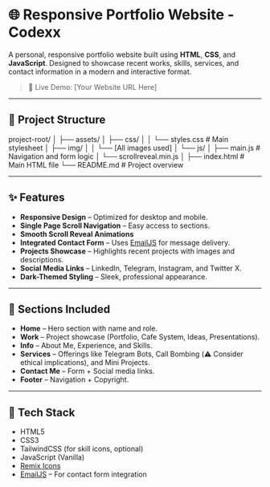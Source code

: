# 🌐 Responsive Portfolio Website - Codexx

A personal, responsive portfolio website built using **HTML**, **CSS**, and **JavaScript**. Designed to showcase recent works, skills, services, and contact information in a modern and interactive format.

> 🚀 Live Demo: [Your Website URL Here]

---

## 📁 Project Structure

project-root/ │ ├── assets/ │   ├── css/ │   │   └── styles.css         # Main stylesheet │   ├── img/ │   │   └── [All images used] │   └── js/ │       ├── main.js            # Navigation and form logic │       └── scrollreveal.min.js │ ├── index.html                 # Main HTML file └── README.md                  # Project overview

---

## ✨ Features

- **Responsive Design** – Optimized for desktop and mobile.
- **Single Page Scroll Navigation** – Easy access to sections.
- **Smooth Scroll Reveal Animations**
- **Integrated Contact Form** – Uses [EmailJS](https://www.emailjs.com/) for message delivery.
- **Projects Showcase** – Highlights recent projects with images and descriptions.
- **Social Media Links** – LinkedIn, Telegram, Instagram, and Twitter X.
- **Dark-Themed Styling** – Sleek, professional appearance.

---

## 📌 Sections Included

- **Home** – Hero section with name and role.
- **Work** – Project showcase (Portfolio, Cafe System, Ideas, Presentations).
- **Info** – About Me, Experience, and Skills.
- **Services** – Offerings like Telegram Bots, Call Bombing (⚠️ Consider ethical implications), and Mini Projects.
- **Contact Me** – Form + Social media links.
- **Footer** – Navigation + Copyright.

---

## 🧰 Tech Stack

- HTML5
- CSS3
- TailwindCSS (for skill icons, optional)
- JavaScript (Vanilla)
- [Remix Icons](https://remixicon.com/)
- [EmailJS](https://www.emailjs.com/) – For contact form integration
